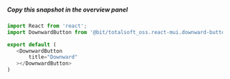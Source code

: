 ##### Copy this snapshot in the overview panel
 ```js
import React from 'react';
import DownwardButton from '@bit/totalsoft_oss.react-mui.downward-button';

export default (
	<DownwardButton
		title="Downward"
	></DownwardButton>
)
 ```